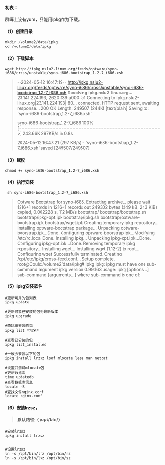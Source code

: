 #### 初衷：

群晖上没有yum，只能用ipkg作为下载。

#### （1）创建目录

```python
mkdir /volume2/data/ipkg
cd /volume2/data/ipkg
```



#### （2）下载脚本

```
wget http://ipkg.nslu2-linux.org/feeds/optware/syno-i686/cross/unstable/syno-i686-bootstrap_1.2-7_i686.xsh
```

> --2024-05-12 16:47:19--  http://ipkg.nslu2-linux.org/feeds/optware/syno-i686/cross/unstable/syno-i686-bootstrap_1.2-7_i686.xsh
> Resolving ipkg.nslu2-linux.org... 23.141.224.193, 2620:139:a000::c1
> Connecting to ipkg.nslu2-linux.org|23.141.224.193|:80... connected.
> HTTP request sent, awaiting response... 200 OK
> Length: 249507 (244K) [text/plain]
> Saving to: 'syno-i686-bootstrap_1.2-7_i686.xsh'
>
> syno-i686-bootstrap_1.2-7_i686 100%[==================================================>] 243.66K   297KB/s    in 0.8s    
>
> 2024-05-12 16:47:21 (297 KB/s) - 'syno-i686-bootstrap_1.2-7_i686.xsh' saved [249507/249507]



#### （3）赋权

```
chmod +x syno-i686-bootstrap_1.2-7_i686.xsh
```



#### （4）执行安装

```
 sh syno-i686-bootstrap_1.2-7_i686.xsh
```

> Optware Bootstrap for syno-i686.
> Extracting archive... please wait
> 1216+1 records in
> 1216+1 records out
> 249302 bytes (249 kB, 243 KiB) copied, 0.002228 s, 112 MB/s
> bootstrap/
> bootstrap/bootstrap.sh
> bootstrap/ipkg-opt.ipk
> bootstrap/ipkg.sh
> bootstrap/optware-bootstrap.ipk
> bootstrap/wget.ipk
> Creating temporary ipkg repository...
> Installing optware-bootstrap package...
> Unpacking optware-bootstrap.ipk...Done.
> Configuring optware-bootstrap.ipk...Modifying /etc/rc.local
> Done.
> Installing ipkg...
> Unpacking ipkg-opt.ipk...Done.
> Configuring ipkg-opt.ipk...Done.
> Removing temporary ipkg repository...
> Installing wget...
> Installing wget (1.12-2) to root...
> Configuring wget
> Successfully terminated.
> Creating /opt/etc/ipkg/cross-feed.conf...
> Setup complete.
> root@Could:/volume2/data/ipkg# ipkg
> ipkg: ipkg must have one sub-command argument
> ipkg version 0.99.163
> usage: ipkg [options...] sub-command [arguments...]
> where sub-command is one of:



#### （5）ipkg安装软件

```
#更新可用的包列表
ipkg update

#更新可能已安装的包到最新版本
ipkg upgrade

#查找要安装的包
ipkg list *包名*

#查看已安装的包
ipkg list_installed

#一般会安装以下的包
ipkg install lrzsz lsof mlocate less man netcat

#设置并测试mlocate包
#更新数据库
time updatedb
#查看数据库信息
locate -S
#查找文件nginx.conf
locate nginx.conf
```



#### （6）安装lrzsz，

> #### 默认路径（ /opt/bin/）

```
#安装lrzsz
ipkg install lrzsz


#设置lrzsz
ln -s /opt/bin/lrz /opt/bin/rz
ln -s /opt/bin/lsz /opt/bin/sz
```

